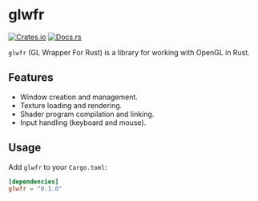 # glwfr

[![Crates.io](https://img.shields.io/crates/v/glwfr)](https://crates.io/crates/glwfr)
[![Docs.rs](https://docs.rs/glwfr/badge.svg)](https://docs.rs/glwfr)

`glwfr` (GL Wrapper For Rust) is a library for working with OpenGL in Rust.

## Features

- Window creation and management.
- Texture loading and rendering.
- Shader program compilation and linking.
- Input handling (keyboard and mouse).

## Usage

Add `glwfr` to your `Cargo.toml`:

```toml
[dependencies]
glwfr = "0.1.0"
```
